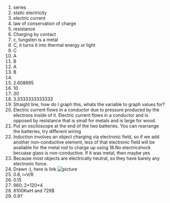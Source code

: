 1. series
2. static electricity
3. electric current
4. law of conservation of charge
5. resistance
6. Charging by contact
7. c, tungsten is a metal
8. C, it turns it into thermal energy or light
9. C
10. A
11. B
12. A
13. B
14. 
  1. 2.608695
  2. 10
  3. 30
  4. 3.3333333333333
  5. Straight line, how do I graph this, whats the variable to graph values for?
15. Electric current flows in a conductor due to pressure produced by the electrons inside of it. Electric current flows in a conductor and is opposed by resistance that is small for metals and is large for wood.
16. Put an osciloscope at the end of the two batteries. You can rearrange the batteries, try different wiring
17. Induction involves an object charging via electronic field, so if we add another non-conductive element, less of that electronic field will be available for the metal rod to charge up using
18.No electricshock becuase glass is non-conductive. If it was metal, then maybe yes
19.  Because most objects are electrically neutral, so they have barely any electronic force.
20. Drawn :), here is link ![picture][pic]
21. 0.8, i=V/R
22. 0.15
23. 960, 2\*120\*4
24. 8100KwH and 729$
25. 0.9?

[pic]: http://dolater.co.uk
